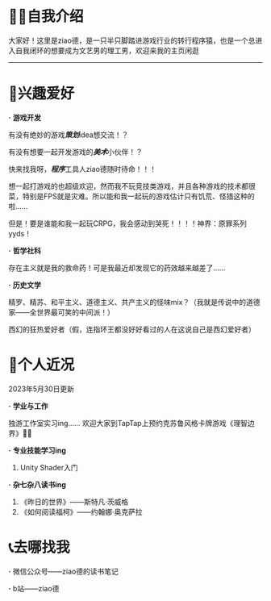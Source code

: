 # 🦹‍♂️自我介绍

大家好！这里是ziao德，是一只半只脚踏进游戏行业的转行程序猿，也是一个总进入自我闭环的想要成为文艺男的理工男，欢迎来我的主页闲逛

---

# 🥰兴趣爱好

**·** **游戏开发**

有没有绝妙的游戏***策划***idea想交流！？

有没有想要一起开发游戏的***美术***小伙伴！？

快来找我呀，***程序***工具人ziao德随时待命！！！

想一起打游戏的也超级欢迎，然而我不玩竞技类游戏，并且各种游戏的技术都很菜，特别是FPS就是灾难。所以能和我一起玩的游戏估计只有饥荒、怪猎这种的啦……

但是！要是谁能和我一起玩CRPG，我会感动到哭死！！！！神界：原罪系列yyds！

**·** **哲学社科**

存在主义就是我的救命药！可是我最近却发现它的药效越来越差了……

**·** **历史文学**

精罗、精苏、和平主义、道德主义、共产主义的怪味mix？（我就是传说中的道德家——全世界最可笑的中间派！）

西幻的狂热爱好者（假，连指环王都没好好看过的人在这说自己是西幻爱好者）


# 🤔个人近况

2023年5月30日更新

**·** **学业与工作**

独游工作室实习ing……
欢迎大家到TapTap上预约克苏鲁风格卡牌游戏《理智边界》🕵️‍♂️

**·** **专业技能学习ing**

1. Unity Shader入门

**·** **杂七杂八读书ing**

1. 《昨日的世界》——斯特凡·茨威格
2. 《如何阅读福柯》——约翰娜·奥克萨拉


# 📞去哪找我

**·** 微信公众号——ziao德的读书笔记

**·** b站——ziao德

<!---
cxd-Gilneas/cxd-Gilneas is a ✨ special ✨ repository because its `README.md` (this file) appears on your GitHub profile.
You can click the Preview link to take a look at your changes.
--->
